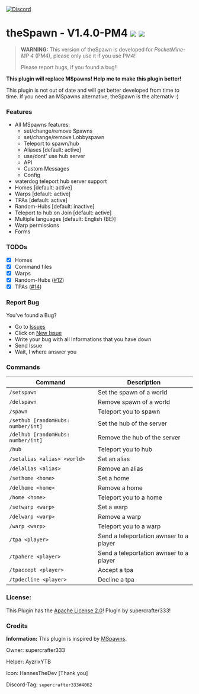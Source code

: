 [![Discord](https://img.shields.io/badge/chat-on%20discord-7289da.svg)](https://discord.gg/ca6cWPpERp)
# theSpawn - V1.4.0-PM4   [![](https://poggit.pmmp.io/shield.state/theSpawn)](https://poggit.pmmp.io/p/theSpawn) [![](https://poggit.pmmp.io/shield.dl.total/theSpawn)](https://poggit.pmmp.io/p/theSpawn)

> **WARNING:** This version of theSpawn is developed for *PocketMine-MP 4* (PM4), please only use it if you use PM4!
> 
> Please report bugs, if you found a bug!!

**This plugin will replace MSpawns! Help me to make this plugin better!**

This plugin is not out of date and will get better developed from time to time. If you need an MSpawns alternative, theSpawn is the alternativ :)

### Features
- All MSpawns features:
  - set/change/remove Spawns
  - set/change/remove Lobbyspawn
  - Teleport to spawn/hub
  - Aliases [default: active]
  - use/dont' use hub server
  - API
  - Custom Messages
  - Config
- waterdog teleport hub server support
- Homes [default: active]
- Warps [default: active]
- TPAs [default: active]
- Random-Hubs [default: inactive]
- Teleport to hub on Join [default: active]
- Multiple languages [default: English (BE)]  
- Warp permissions
- Forms

### TODOs
- [X] Homes
- [X] Command files
- [X] Warps
- [X] Random-Hubs ([#12](https://github.com/supercrafter333/theSpawn/issues/12))
- [X] TPAs ([#14](https://github.com/supercrafter333/theSpawn/issues/14))

### Report Bug
You've found a Bug?
- Go to [Issues](https://github.com/supercrafter333/theSpawn/issues)
- Click on [New Issue](https://github.com/supercrafter333/theSpawn/issues/new/choose)
- Write your bug with all Informations that you have down
- Send Issue
- Wait, I where answer you

### Commands
|**Command**|**Description**|
|-----------|---------------|
|`/setspawn`|Set the spawn of a world|
|`/delspawn`|Remove spawn of a world|
|`/spawn`|Teleport you to spawn|
|`/sethub [randomHubs: number/int]`|Set the hub of the server|
|`/delhub [randomHubs: number/int]`|Remove the hub of the server|
|`/hub`|Teleport you to hub|
|`/setalias <alias> <world>`|Set an alias|
|`/delalias <alias>`|Remove an alias|
|`/sethome <home>`|Set a home|
|`/delhome <home>`|Remove a home|
|`/home <home>`|Teleport you to a home|
|`/setwarp <warp>`|Set a warp|
|`/delwarp <warp>`|Remove a warp|
|`/warp <warp>`|Teleport you to a warp|
|`/tpa <player>`|Send a teleportation awnser to a player|
|`/tpahere <player>`|Send a teleportation awnser to a player|
|`/tpaccept <player>`|Accept a tpa|
|`/tpdecline <player>`|Decline a tpa|

### License:
This Plugin has the [Apache License 2.0](/LICENSE)! Plugin by supercrafter333!

### Credits
**Information:** This plugin is inspired by [MSpawns](https://github.com/EvolSoft/MSpawns).

Owner: supercrafter333

Helper: AyzrixYTB

Icon: HannesTheDev [Thank you]

Discord-Tag: `supercrafter333#4062`
